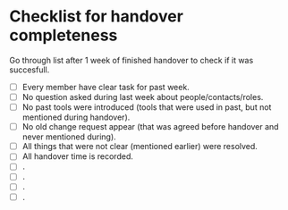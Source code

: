 
# Checklist for  handover completeness

Go through list after 1 week of finished handover to check if it was succesfull.

- [ ] Every member have clear task for past week.
- [ ] No question asked during last week about people/contacts/roles.
- [ ] No past tools were introduced (tools that were used in past, but not mentioned during handover).
- [ ] No old change request appear (that was agreed before handover and never mentioned during).
- [ ] All things that were not clear (mentioned earlier) were resolved.
- [ ] All handover time is recorded.
- [ ] . 
- [ ] . 
- [ ] . 
- [ ] . 
